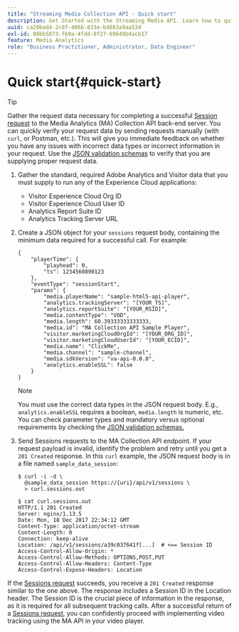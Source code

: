 ```yaml
---
title: "Streaming Media Collection API - Quick start"
description: Get Started with the Streaming Media API. Learn how to quickly verify your request data.
uuid: ca20bad4-2c8f-406b-833e-b4883a9aa534
exl-id: 08bb5873-f69a-4fdd-8f27-69649b4acb17
feature: Media Analytics
role: "Business Practitioner, Administrator, Data Engineer"
---
```

# Quick start{#quick-start}

>[!TIP]
>
>Gather the request data necessary for completing a successful [Session request](/help/media-collection-api/mc-api-ref/mc-api-sessions-req.md) to the Media Analytics (MA) Collection API back-end server. You can quickly verify your request data by sending requests manually (with `curl`, or Postman, etc.). This will give you immediate feedback on whether you have any issues with incorrect data types or incorrect information in your request. Use the [JSON validation schemas](/help/media-collection-api/mc-api-ref/mc-api-json-validation.md) to verify that you are supplying proper request data.

1. Gather the standard, required Adobe Analytics and Visitor data that you must supply to run any of the Experience Cloud applications:

   * Visitor Experience Cloud Org ID
   * Visitor Experience Cloud User ID
   * Analytics Report Suite ID
   * Analytics Tracking Server URL

1. Create a JSON object for your `sessions` request body, containing the minimum data required for a successful call. For example: 

   ```
   { 
       "playerTime": { 
           "playhead": 0, 
           "ts": 1234560890123 
       }, 
       "eventType": "sessionStart", 
       "params": { 
           "media.playerName": "sample-html5-api-player", 
           "analytics.trackingServer": "[YOUR_TS]", 
           "analytics.reportSuite": "[YOUR_RSID]", 
           "media.contentType": "VOD", 
           "media.length": 60.39333333333333, 
           "media.id": "MA Collection API Sample Player", 
           "visitor.marketingCloudOrgId": "[YOUR_ORG_ID]", 
           "visitor.marketingCloudUserId": "[YOUR_ECID]",
           "media.name": "ClickMe", 
           "media.channel": "sample-channel", 
           "media.sdkVersion": "va-api-0.0.0", 
           "analytics.enableSSL": false 
       } 
   }
   ```

   >[!NOTE]
   >
   >You must use the correct data types in the JSON request body. E.g., `analytics.enableSSL` requires a boolean, `media.length` is numeric, etc. You can check parameter types and mandatory versus optional requirements by checking the [JSON validation schemas.](/help/media-collection-api/mc-api-impl/mc-api-validate-reqs.md)

1. Send Sessions requests to the MA Collection API endpoint. If your request payload is invalid, identify the problem and retry until you get a `201 Created` response. In this `curl` example, the JSON request body is in a file named `sample_data_session`: 

   ```
   $ curl -i -d \ 
     @sample_data_session https://{uri}/api/v1/sessions \ 
     > curl.sessions.out 
    
   $ cat curl.sessions.out 
   HTTP/1.1 201 Created 
   Server: nginx/1.13.5 
   Date: Mon, 18 Dec 2017 22:34:12 GMT 
   Content-Type: application/octet-stream 
   Content-Length: 0 
   Connection: keep-alive 
   Location: /api/v1/sessions/a39c037641f[...]  # <== Session ID  
   Access-Control-Allow-Origin: * 
   Access-Control-Allow-Methods: OPTIONS,POST,PUT 
   Access-Control-Allow-Headers: Content-Type 
   Access-Control-Expose-Headers: Location
   ```

If the [Sessions request](/help/media-collection-api/mc-api-ref/mc-api-sessions-req.md) succeeds, you receive a `201 Created` response similar to the one above. The response includes a Session ID in the Location header. The Session ID is the crucial piece of information in the response, as it is required for all subsequent tracking calls. After a successful return of a [Sessions request](/help/media-collection-api/mc-api-ref/mc-api-sessions-req.md), you can confidently proceed with implementing video tracking using the MA API in your video player.
